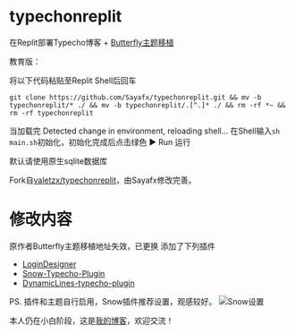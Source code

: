 # typechonreplit
在Replit部署Typecho博客 + [Butterfly主题移植](https://blog.wehaox.com/archives/typecho-butterfly.html#cl-3 )


教育版：

将以下代码粘贴至Replit Shell后回车

`git clone https://github.com/Sayafx/typechonreplit.git && mv -b typechonreplit/* ./ && mv -b typechonreplit/.[^.]* ./ && rm -rf *~ && rm -rf typechonreplit`

当加载完 Detected change in environment, reloading shell...
在Shell输入`sh main.sh`初始化，初始化完成后点击绿色 ▶ Run 运行

默认请使用原生sqlite数据库

Fork自[valetzx/typechonreplit](https://github.com/valetzx/typechonreplit)，由Sayafx修改完善。

# 修改内容

原作者Butterfly主题移植地址失效，已更换
添加了下列插件
- [LoginDesigner](https://github.com/jrotty/LoginDesigner)
- [Snow-Typecho-Plugin](https://github.com/journey-ad/Snow-Typecho-Plugin)
- [DynamicLines-typecho-plugin](https://github.com/1379/DynamicLines-typecho-plugin)

PS. 插件和主题自行启用，Snow插件推荐设置，观感较好。
![Snow设置](https://images.weserv.nl/?url=https://article.biliimg.com/bfs/article/dafa22094fc8129879ee352d2763bd41299108a8.png)

本人仍在小白阶段，这是[我的博客](https://syblog.repl.co/)，欢迎交流！